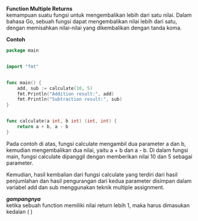 <b>Function Multiple Returns</b><br>
kemampuan suatu fungsi untuk mengembalikan lebih dari satu nilai. Dalam bahasa Go, sebuah fungsi dapat mengembalikan nilai lebih dari satu, dengan memisahkan nilai-nilai yang dikembalikan dengan tanda koma.

<b>Contoh</b><br>

```go
package main


import "fmt"


func main() {
	add, sub := calculate(10, 5)
    fmt.Println("Addition result:", add)
    fmt.Println("Subtraction result:", sub)
}


func calculate(a int, b int) (int, int) {
	return a + b, a - b
}

```

Pada contoh di atas, fungsi calculate mengambil dua parameter a dan b, kemudian mengembalikan dua nilai, yaitu a + b dan a - b. Di dalam fungsi main, fungsi calculate dipanggil dengan memberikan nilai 10 dan 5 sebagai parameter.

Kemudian, hasil kembalian dari fungsi calculate yang terdiri dari hasil penjumlahan dan hasil pengurangan dari kedua parameter disimpan dalam variabel add dan sub menggunakan teknik multiple assignment.


<b><i>gampangnya</i></b><br> ketika sebuah function memiliki nilai return lebih 1, maka harus dimasukan kedalan ( )